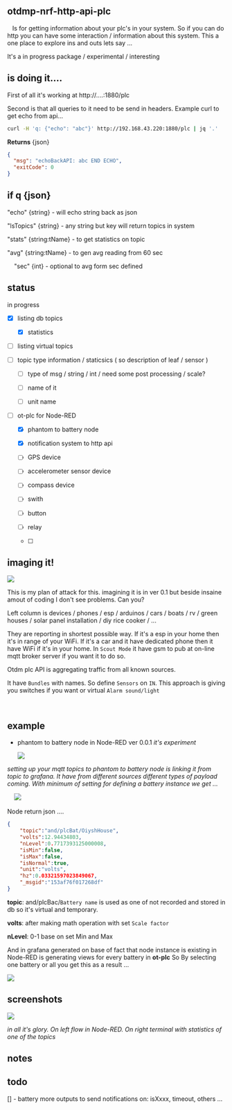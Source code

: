 ## otdmp-nrf-http-api-plc

   Is for getting information about your plc's in your system. So if you can do http you can have some interaction / information about this system. This a one place to explore ins and outs lets say ...



It's a in progress package / experimental / interesting



## is doing it....

First of all it's working at http://....:1880/plc

Second is that all queries to it need to be send in headers. Example curl to get echo from api...

```bash
curl -H 'q: {"echo": "abc"}' http://192.168.43.220:1880/plc | jq '.'
```

**Returns** {json} 

```json
{
  "msg": "echoBackAPI: abc END ECHO",
  "exitCode": 0
}
```

## if q {json}

"echo" {string} - will echo string back as json

"lsTopics" {string} - any string but key will return topics in system

 "stats" {string:tName} - to get statistics on topic

"avg" {string:tName} - to gen avg reading from 60 sec

    "sec" {int} - optional to avg form sec defined 

## status

in progress

- [x] listing db topics
  
  - [x] statistics

- [ ] listing virtual topics

- [ ] topic type information / staticsics ( so description of leaf / sensor )
  
  - [ ] type of msg / string / int / need some post processing / scale?
  
  - [ ] name of it
  
  - [ ] unit name

- [ ] ot-plc for Node-RED
  
  - [x] phantom to battery node
  
  - [x] notification system to http api
  
  - [ ] GPS device
  
  - [ ] accelerometer sensor device
  
  - [ ] compass device
  
  - [ ] swith
  
  - [ ] button
  
  - [ ] relay
  
  - [ ] 
  
  

## imaging it!

![](./ot-plc-imaginIt_01.png)

This is my plan of attack for this. imagining it is in ver 0.1 but beside insaine amout of coding I don't see problems. Can you? 

Left column is devices / phones / esp / arduinos / cars / boats / rv / green houses / solar panel installation / diy rice cooker / ...

They are reporting in shortest possible way. If it's a esp in your home then it's in range of your WiFi. If it's a car and it have dedicated phone then it have WiFi if it's in your home. In `Scout Mode` it have gsm to pub at on-line mqtt broker server if you want it to do so.

Otdm plc API is aggregating traffic from all known sources. 

It have `Bundles` with names. So define `Sensors` on `IN`. This approach is giving you switches if you want or virtual `Alarm sound/light` 

  

## example

* phantom to battery node in Node-RED ver 0.0.1 *it's experiment*
  
  ![](./ss_batteries_v0.0.1_inplcAndGrafana.png)

*setting up your mqtt topics to phantom to battery node is linking it from topic to grafana. It have from different sources different types of payload coming. With minimum of setting for defining a battery instance we get ...*

    ![](./ss_plc-battery_properties.png)

Node return json ....

```json
{
    "topic":"and/plcBat/OiyshHouse",
    "volts":12.94434803,
    "nLevel":0.7717393125000008,
    "isMin":false,
    "isMax":false,
    "isNormal":true,
    "unit":"volts",
    "hz":0.03321597023849067,
    "_msgid":"153af76f017268df"
}
```

**topic**: and/plcBac/`Battery name` is used as one of not recorded and stored in db so it's virtual and temporary.

**volts**: after making math operation with set `Scale factor`

**nLevel**: 0-1 base on set Min and Max



And in grafana generated on base of fact that node instance is existing in Node-RED is generating views for every battery in **ot-plc** So By selecting one battery or all you get this as a result ...

![](./ss_plcBatteryInGrafanaBatteryDetails0.1.png)





## screenshots

![](./ss_allGlory.png)

*in all it's glory. On left flow in Node-RED. On right terminal with statistics of one of the topics*





## notes



## todo

[] - battery more outputs to send notifications on: isXxxx, timeout, others ...
